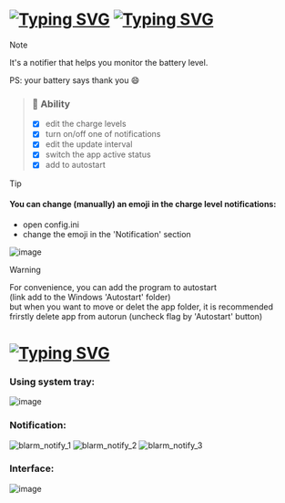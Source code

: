 # [![Typing SVG](https://readme-typing-svg.herokuapp.com?font=Fira+Code&size=40&duration=1&pause=1000&vCenter=true&repeat=false&width=50&lines=%F0%9F%94%94)](https://git.io/typing-svg) [![Typing SVG](https://readme-typing-svg.herokuapp.com?font=Fira+Code&size=40&pause=1000&vCenter=true&random=true&width=435&lines=Blarm)](https://git.io/typing-svg)

> [!NOTE]
> It's a notifier that helps you monitor the battery level.
> 
> PS: your battery says thank you 😄


> ### 🦾 Ability
> - [x] edit the charge levels
> - [x] turn on/off one of notifications
> - [x] edit the update interval
> - [x] switch the app active status
> - [x] add to autostart


> [!TIP]
> #### You can change (manually) an emoji in the charge level notifications:
> * open config.ini
> * change the emoji in the 'Notification' section
> 
> ![image](https://github.com/user-attachments/assets/17e12a67-9a67-45bb-a676-8712ab51bea2)



> [!WARNING]
> For convenience, you can add the program to autostart \
> (link add to the Windows 'Autostart' folder) \
> but when you want to move or delet the app folder, it is recommended \
> frirstly delete app from autorun (uncheck flag by 'Autostart' button)


# [![Typing SVG](https://readme-typing-svg.herokuapp.com?font=Fira+Code&size=40&duration=4000&pause=2000&color=EAF7D7&vCenter=true&random=true&width=435&lines=Gallery)](https://git.io/typing-svg)
### Using system tray:
![image](https://github.com/user-attachments/assets/225a3ce8-04f4-4afe-a47f-e16d15e3de62)

### Notification:
![blarm_notify_1](https://github.com/user-attachments/assets/86850369-d88f-4acc-93b0-b82d716f8d58)
![blarm_notify_2](https://github.com/user-attachments/assets/5dfe087a-5042-4aaa-a5bf-1dc60eece154)
![blarm_notify_3](https://github.com/user-attachments/assets/1a8c676b-d4ec-41d1-8e40-1e56e20eb174)
 
### Interface:
![image](https://github.com/user-attachments/assets/72c03aab-a135-4ae1-9e79-2cb1a910db14)
